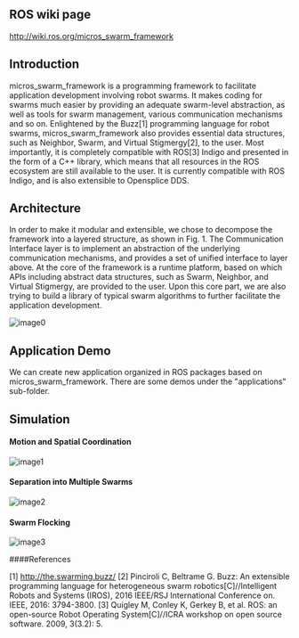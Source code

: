 ## ROS wiki page
http://wiki.ros.org/micros_swarm_framework

## Introduction
micros_swarm_framework is a programming framework to facilitate application development involving robot swarms. It makes coding for swarms much easier by providing an adequate swarm-level abstraction, as well as tools for swarm management, various communication mechanisms and so on. Enlightened by the Buzz[1] programming language for robot swarms, micros_swarm_framework also provides essential data structures, such as Neighbor, Swarm, and Virtual Stigmergy[2], to the user. Most importantly, it is completely compatible with ROS[3] Indigo and presented in the form of a C++ library, which means that all resources in the ROS ecosystem are still available to the user. It is currently compatible with ROS Indigo, and is also extensible to Opensplice DDS.

## Architecture
In order to make it modular and extensible, we chose to decompose the framework into a layered structure, as shown in Fig. 1. The Communication Interface layer is to implement an abstraction of the underlying communication mechanisms, and provides a set of unified interface to layer above. At the core of the framework is a runtime platform, based on which APIs including abstract data structures, such as Swarm, Neighbor, and Virtual Stigmergy, are provided to the user. Upon this core part, we are also trying to build a library of typical swarm algorithms to further facilitate the application development.

![image0](https://github.com/xuefengchang/micros_swarm_framework/raw/master/documents/images/architecture.png)

## Application Demo
We can create new application organized in ROS packages based on micros_swarm_framework.
There are some demos under the "applications" sub-folder.

## Simulation
#### Motion and Spatial Coordination

![image1](https://github.com/xuefengchang/micros_swarm_framework/raw/master/documents/images/app1.png)

#### Separation into Multiple Swarms

![image2](https://github.com/xuefengchang/micros_swarm_framework/raw/master/documents/images/app2.png)


#### Swarm Flocking

![image3](https://github.com/xuefengchang/micros_swarm_framework/raw/master/documents/images/app3.png)

####References

[1] http://the.swarming.buzz/
[2] Pinciroli C, Beltrame G. Buzz: An extensible programming language for heterogeneous swarm robotics[C]//Intelligent Robots and Systems (IROS), 2016 IEEE/RSJ International Conference on. IEEE, 2016: 3794-3800.
[3] Quigley M, Conley K, Gerkey B, et al. ROS: an open-source Robot Operating System[C]//ICRA workshop on open source software. 2009, 3(3.2): 5.
